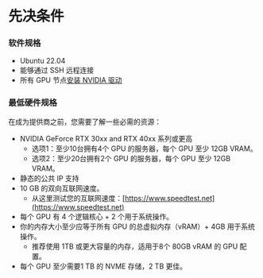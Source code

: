 # 先决条件

### 软件规格 <a href="#hpaxl" id="hpaxl"></a>

* Ubuntu 22.04&#x20;
* 能够通过 SSH 远程连接
* 所有 GPU 节点[安装 NVIDIA 驱动](https://ubuntu.com/server/docs/nvidia-drivers-installation)

### 最低硬件规格 <a href="#lpzfz" id="lpzfz"></a>

在成为提供商之前，您需要了解一些必需的资源：

* NVIDIA GeForce RTX 30xx and RTX 40xx 系列或更高
  * 选项1：至少10台拥有4个 GPU 的服务器，每个 GPU 至少 12GB VRAM。
  * 选项2：至少20台拥有2个 GPU 的服务器，每个 GPU 至少 12GB VRAM。
* 静态的公共 IP 支持
* 10 GB 的双向互联网速度。
  * 从这里测试您的互联网速度：[https://www.speedtest.net](https://www.speedtest.net)
* 每个 GPU 有 4 个逻辑核心 + 2 个用于系统操作。
* 你的内存大小至少应等于所有 GPU 的总虚拟内存（vRAM）+ 4GB 用于系统操作。
  * 推荐使用 1TB 或更大容量的内存，适用于8个 80GB vRAM 的 GPU 配置。
* 每个 GPU 至少需要1 TB 的 NVME 存储，2 TB 更佳。
